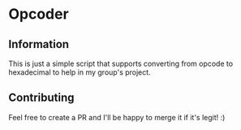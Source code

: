 # Opcoder

## Information

This is just a simple script that supports converting from opcode to hexadecimal to help in my group's project.

## Contributing

Feel free to create a PR and I'll be happy to merge it if it's legit! :)


